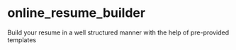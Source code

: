 # online_resume_builder
Build your resume in a well structured manner with the help of pre-provided templates 
